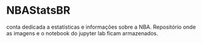 # NBAStatsBR
conta dedicada a estatísticas e informações sobre a NBA. Repositório onde as imagens e o notebook do jupyter lab ficam armazenados.
